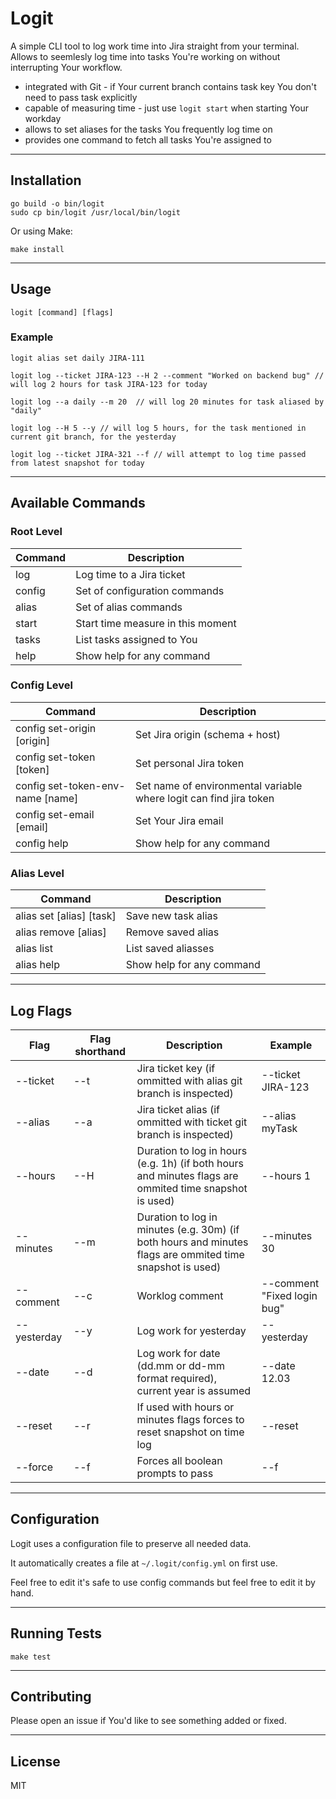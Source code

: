 # Logit

A simple CLI tool to log work time into Jira straight from your terminal. Allows to seemlesly log time into tasks You're working on without interrupting Your workflow.

* integrated with Git - if Your current branch contains task key You don't need to pass task explicitly
* capable of measuring time - just use `logit start` when starting Your workday
* allows to set aliases for the tasks You frequently log time on
* provides one command to fetch all tasks You're assigned to

---

## Installation

    go build -o bin/logit
    sudo cp bin/logit /usr/local/bin/logit

Or using Make:

    make install

---

## Usage

    logit [command] [flags]

### Example

    logit alias set daily JIRA-111

    logit log --ticket JIRA-123 --H 2 --comment "Worked on backend bug" // will log 2 hours for task JIRA-123 for today

    logit log --a daily --m 20  // will log 20 minutes for task aliased by "daily"

    logit log --H 5 --y // will log 5 hours, for the task mentioned in current git branch, for the yesterday

    logit log --ticket JIRA-321 --f // will attempt to log time passed from latest snapshot for today
---

## Available Commands

### Root Level

| Command | Description                       |
| ------- | --------------------------------- |
| log     | Log time to a Jira ticket         |
| config  | Set of configuration commands     |
| alias   | Set of alias commands             |
| start   | Start time measure in this moment |
| tasks   | List tasks assigned to You        |
| help    | Show help for any command         |

### Config Level

| Command                          | Description                                                        |
| -------------------------------- | ------------------------------------------------------------------ |
| config set-origin [origin]       | Set Jira origin (schema + host)                                    |
| config set-token  [token]        | Set personal Jira token                                            |
| config set-token-env-name [name] | Set name of environmental variable where logit can find jira token |
| config set-email [email]         | Set Your Jira email                                                |
| config help                      | Show help for any command                                          |

### Alias Level

| Command                  | Description               |
| ------------------------ | ------------------------- |
| alias set [alias] [task] | Save new task alias       |
| alias remove [alias]     | Remove saved alias        |
| alias list               | List saved aliasses       |
| alias help               | Show help for any command |

---

## Log Flags

| Flag        | Flag shorthand | Description                                                                                               | Example                     |
| ----------- | -------------- | --------------------------------------------------------------------------------------------------------- | --------------------------- |
| --ticket    | --t            | Jira ticket key (if ommitted with alias git branch is inspected)                                          | --ticket JIRA-123           |
| --alias     | --a            | Jira ticket alias (if ommitted with ticket git branch is inspected)                                       | --alias myTask              |
| --hours     | --H            | Duration to log in hours (e.g. 1h) (if both hours and minutes flags are ommited time snapshot is used)    | --hours 1                   |
| --minutes   | --m            | Duration to log in minutes (e.g. 30m) (if both hours and minutes flags are ommited time snapshot is used) | --minutes 30                |
| --comment   | --c            | Worklog comment                                                                                           | --comment "Fixed login bug" |
| --yesterday | --y            | Log work for yesterday                                                                                    | --yesterday                 |
| --date      | --d            | Log work for date (dd.mm or dd-mm format required), current year is assumed                               | --date 12.03                |
| --reset     | --r            | If used with hours or minutes flags forces to reset snapshot on time log                                  | --reset                     |
| --force     | --f            | Forces all boolean prompts to pass                                                                        | --f                         |

---

## Configuration

Logit uses a configuration file to preserve all needed data.

It automatically creates a file at `~/.logit/config.yml` on first use.

Feel free to edit it's safe to use config commands but feel free to edit it by hand.

---

## Running Tests

    make test

---

## Contributing

Please open an issue if You'd like to see something added or fixed.

---

## License

MIT
